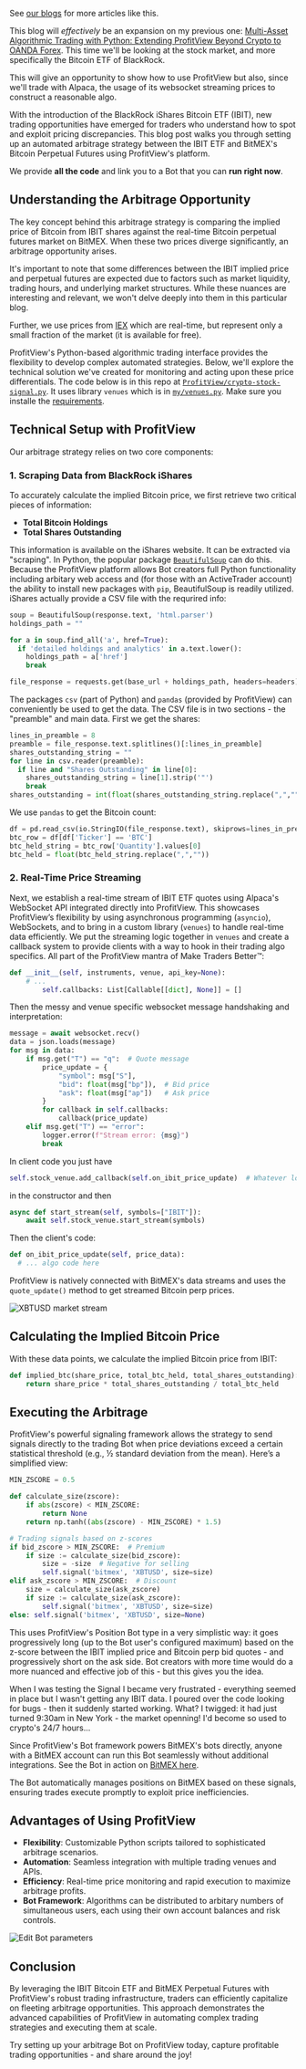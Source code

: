 See [our blogs](https://profitview.net/blog) for more articles like this.

This blog will _effectively_ be an expansion on my previous one: [Multi-Asset Algorithmic Trading with Python: Extending ProfitView Beyond Crypto to OANDA Forex](https://profitview.net/blog/multi-asset-algorithmic-trading-with-python-extending-profitview-beyond-crypto-to-oanda-forex).  This time we'll be looking at the stock market, and more specifically the Bitcoin ETF of BlackRock.

This will give an opportunity to show how to use ProfitView but also, since we'll trade with Alpaca, the usage of its websocket streaming prices to construct a reasonable algo.

With the introduction of the BlackRock iShares Bitcoin ETF (IBIT), new trading opportunities have emerged for traders who understand how to spot and exploit pricing discrepancies. This blog post walks you through setting up an automated arbitrage strategy between the IBIT ETF and BitMEX's Bitcoin Perpetual Futures using ProfitView's platform.

We provide **all the code** and link you to a Bot that you can **run right now**.

## Understanding the Arbitrage Opportunity

The key concept behind this arbitrage strategy is comparing the implied price of Bitcoin from IBIT shares against the real-time Bitcoin perpetual futures market on BitMEX. When these two prices diverge significantly, an arbitrage opportunity arises.

It's important to note that some differences between the IBIT implied price and perpetual futures are expected due to factors such as market liquidity, trading hours, and underlying market structures. While these nuances are interesting and relevant, we won't delve deeply into them in this particular blog.

Further, we use prices from [IEX](https://www.iexexchange.io/) which are real-time, but represent only a small fraction of the market (it is available for free).

ProfitView's Python-based algorithmic trading interface provides the flexibility to develop complex automated strategies. Below, we'll explore the technical solution we've created for monitoring and acting upon these price differentials.  The code below is in this repo at [`ProfitView/crypto-stock-signal.py`](/ProfitView/crypto-stock-signal.py). It uses library `venues` which is in [`my/venues.py`](/my/venues.py).  Make sure you installe the [requirements](/requirements.txt).

## Technical Setup with ProfitView

Our arbitrage strategy relies on two core components:

### 1. Scraping Data from BlackRock iShares

To accurately calculate the implied Bitcoin price, we first retrieve two critical pieces of information:

- **Total Bitcoin Holdings**
- **Total Shares Outstanding**

This information is available on the iShares website. It can be extracted via "scraping".  In Python, the popular package [`BeautifulSoup`](https://pypi.org/project/beautifulsoup4/) can do this.  Because the ProfitView platform allows Bot creators full Python functionality including arbitary web access and (for those with an ActiveTrader account) the ability to install new packages with `pip`, BeautifulSoup is readily utilized.  iShares actually provide a CSV file with the requrired info:
```python
soup = BeautifulSoup(response.text, 'html.parser')
holdings_path = ""

for a in soup.find_all('a', href=True):
  if 'detailed holdings and analytics' in a.text.lower():
    holdings_path = a['href']
    break

file_response = requests.get(base_url + holdings_path, headers=headers)
```

The packages `csv` (part of Python) and `pandas` (provided by ProfitView) can conveniently be used to get the data.
The CSV file is in two sections - the "preamble" and main data.  First we get the shares:

```python
lines_in_preamble = 8
preamble = file_response.text.splitlines()[:lines_in_preamble]
shares_outstanding_string = ""
for line in csv.reader(preamble):
  if line and "Shares Outstanding" in line[0]:
    shares_outstanding_string = line[1].strip('"')
    break
shares_outstanding = int(float(shares_outstanding_string.replace(",","")))
```

We use `pandas` to get the Bitcoin count:

```python	
df = pd.read_csv(io.StringIO(file_response.text), skiprows=lines_in_preamble + 1)
btc_row = df[df['Ticker'] == 'BTC']
btc_held_string = btc_row['Quantity'].values[0]
btc_held = float(btc_held_string.replace(",",""))
```

### 2. Real-Time Price Streaming

Next, we establish a real-time stream of IBIT ETF quotes using Alpaca's WebSocket API integrated directly into ProfitView. This showcases ProfitView’s flexibility by using asynchronous programming (`asyncio`), WebSockets, and to bring in a custom library (`venues`) to handle real-time data efficiently. We put the streaming logic together in `venues` and create a callback system to provide clients with a way to hook in their trading algo specifics.  All part of the ProfitView mantra of Make Traders Better™:
```python
def __init__(self, instruments, venue, api_key=None):
    # ...
		self.callbacks: List[Callable[[dict], None]] = []
```
Then the messy and venue specific websocket message handshaking and interpretation:
```python
message = await websocket.recv()
data = json.loads(message)
for msg in data:
    if msg.get("T") == "q":  # Quote message
        price_update = {
            "symbol": msg["S"],
            "bid": float(msg["bp"]),  # Bid price
            "ask": float(msg["ap"])   # Ask price
        }
        for callback in self.callbacks:
            callback(price_update)
    elif msg.get("T") == "error":
        logger.error(f"Stream error: {msg}")
        break
```
In client code you just have
```python
self.stock_venue.add_callback(self.on_ibit_price_update)  # Whatever local method the client wishes
```
in the constructor and then
```python
async def start_stream(self, symbols=["IBIT"]):
    await self.stock_venue.start_stream(symbols)
```
Then the client's code:
```python
def on_ibit_price_update(self, price_data):
  # ... algo code here
```
ProfitView is natively connected with BitMEX's data streams and uses the `quote_update()` method to get streamed Bitcoin perp prices.

![XBTUSD market stream](/assets/images/xbtusd-market-stream.png)

## Calculating the Implied Bitcoin Price

With these data points, we calculate the implied Bitcoin price from IBIT:

```python
def implied_btc(share_price, total_btc_held, total_shares_outstanding):
    return share_price * total_shares_outstanding / total_btc_held
```

## Executing the Arbitrage

ProfitView's powerful signaling framework allows the strategy to send signals directly to the trading Bot when price deviations exceed a certain statistical threshold (e.g., ½ standard deviation from the mean). Here’s a simplified view:

```python
MIN_ZSCORE = 0.5

def calculate_size(zscore):
    if abs(zscore) < MIN_ZSCORE:
        return None
    return np.tanh((abs(zscore) - MIN_ZSCORE) * 1.5)

# Trading signals based on z-scores
if bid_zscore > MIN_ZSCORE:  # Premium
    if size := calculate_size(bid_zscore):
        size = -size  # Negative for selling
        self.signal('bitmex', 'XBTUSD', size=size)
elif ask_zscore > MIN_ZSCORE:  # Discount
    size = calculate_size(ask_zscore)
    if size := calculate_size(ask_zscore):
        self.signal('bitmex', 'XBTUSD', size=size)
else: self.signal('bitmex', 'XBTUSD', size=None)
```

This uses ProfitView's Position Bot type in a very simplistic way: it goes progressively long (up to the Bot user's configured maximum) based on the z-score between the IBIT implied price and Bitcoin perp bid quotes - and progressively short on the ask side.  Bot creators with more time would do a more nuanced and effective job of this - but this gives you the idea.

When I was testing the Signal I became very frustrated - everything seemed in place but I wasn't getting any IBIT data.  I poured over the code looking for bugs - then it suddenly started working. What? I twigged: it had just turned 9:30am in New York - the market openning!  I'd become so used to crypto's 24/7 hours...

Since ProfitView's Bot framework powers BitMEX's bots directly, anyone with a BitMEX account can run this Bot seamlessly without additional integrations. See the Bot in action on [BitMEX here](https://www.bitmex.com/app/trade/XBTUSD?botId=370ece8a-068a-4ed3-a8ca-13e60ec909ec&action=share).

The Bot automatically manages positions on BitMEX based on these signals, ensuring trades execute promptly to exploit price inefficiencies.

## Advantages of Using ProfitView

- **Flexibility**: Customizable Python scripts tailored to sophisticated arbitrage scenarios.
- **Automation**: Seamless integration with multiple trading venues and APIs.
- **Efficiency**: Real-time price monitoring and rapid execution to maximize arbitrage profits.
- **Bot Framework**: Algorithms can be distributed to arbitary numbers of simultaneous users, each using their own account balances and risk controls.

![Edit Bot parameters](assets/images/edit-bot-parameters.png)

## Conclusion

By leveraging the IBIT Bitcoin ETF and BitMEX Perpetual Futures with ProfitView's robust trading infrastructure, traders can efficiently capitalize on fleeting arbitrage opportunities. This approach demonstrates the advanced capabilities of ProfitView in automating complex trading strategies and executing them at scale.

Try setting up your arbitrage Bot on ProfitView today, capture profitable trading opportunities - and share around the joy!